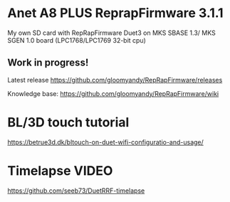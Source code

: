 # Anet A8 PLUS ReprapFirmware 3.1.1
My own SD card with RepRapFirmware Duet3 on MKS SBASE 1.3/ MKS SGEN 1.0 board (LPC1768/LPC1769 32-bit cpu)

## Work in progress! 
Latest release https://github.com/gloomyandy/RepRapFirmware/releases

Knowledge base: https://github.com/gloomyandy/RepRapFirmware/wiki


# BL/3D touch tutorial 
https://betrue3d.dk/bltouch-on-duet-wifi-configuratio-and-usage/ 

# Timelapse VIDEO
https://github.com/seeb73/DuetRRF-timelapse
